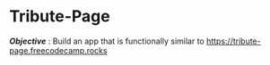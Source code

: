 # Tribute-Page

***Objective*** : Build an app that is functionally similar to https://tribute-page.freecodecamp.rocks